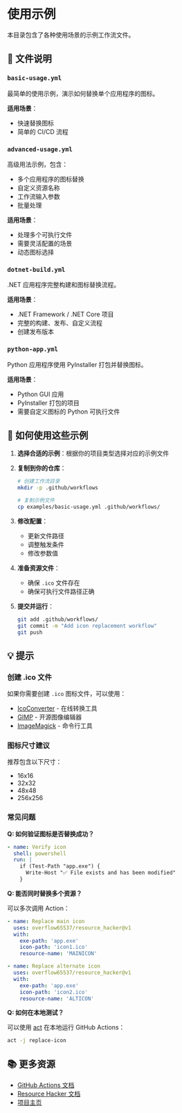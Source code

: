 # 使用示例

本目录包含了各种使用场景的示例工作流文件。

## 📁 文件说明

### `basic-usage.yml`
最简单的使用示例，演示如何替换单个应用程序的图标。

**适用场景**：
- 快速替换图标
- 简单的 CI/CD 流程

### `advanced-usage.yml`
高级用法示例，包含：
- 多个应用程序的图标替换
- 自定义资源名称
- 工作流输入参数
- 批量处理

**适用场景**：
- 处理多个可执行文件
- 需要灵活配置的场景
- 动态图标选择

### `dotnet-build.yml`
.NET 应用程序完整构建和图标替换流程。

**适用场景**：
- .NET Framework / .NET Core 项目
- 完整的构建、发布、自定义流程
- 创建发布版本

### `python-app.yml`
Python 应用程序使用 PyInstaller 打包并替换图标。

**适用场景**：
- Python GUI 应用
- PyInstaller 打包的项目
- 需要自定义图标的 Python 可执行文件

## 🚀 如何使用这些示例

1. **选择合适的示例**：根据你的项目类型选择对应的示例文件

2. **复制到你的仓库**：
   ```bash
   # 创建工作流目录
   mkdir -p .github/workflows
   
   # 复制示例文件
   cp examples/basic-usage.yml .github/workflows/
   ```

3. **修改配置**：
   - 更新文件路径
   - 调整触发条件
   - 修改参数值

4. **准备资源文件**：
   - 确保 `.ico` 文件存在
   - 确保可执行文件路径正确

5. **提交并运行**：
   ```bash
   git add .github/workflows/
   git commit -m "Add icon replacement workflow"
   git push
   ```

## 💡 提示

### 创建 .ico 文件
如果你需要创建 `.ico` 图标文件，可以使用：
- [IcoConverter](https://www.icoconverter.com/) - 在线转换工具
- [GIMP](https://www.gimp.org/) - 开源图像编辑器
- [ImageMagick](https://imagemagick.org/) - 命令行工具

### 图标尺寸建议
推荐包含以下尺寸：
- 16x16
- 32x32
- 48x48
- 256x256

### 常见问题

**Q: 如何验证图标是否替换成功？**
```yaml
- name: Verify icon
  shell: powershell
  run: |
    if (Test-Path "app.exe") {
      Write-Host "✅ File exists and has been modified"
    }
```

**Q: 能否同时替换多个资源？**

可以多次调用 Action：
```yaml
- name: Replace main icon
  uses: overflow65537/resource_hacker@v1
  with:
    exe-path: 'app.exe'
    icon-path: 'icon1.ico'
    resource-name: 'MAINICON'

- name: Replace alternate icon
  uses: overflow65537/resource_hacker@v1
  with:
    exe-path: 'app.exe'
    icon-path: 'icon2.ico'
    resource-name: 'ALTICON'
```

**Q: 如何在本地测试？**

可以使用 [act](https://github.com/nektos/act) 在本地运行 GitHub Actions：
```bash
act -j replace-icon
```

## 📚 更多资源

- [GitHub Actions 文档](https://docs.github.com/en/actions)
- [Resource Hacker 文档](https://angusj.com/resourcehacker/)
- [项目主页](https://github.com/overflow65537/resource_hacker)
